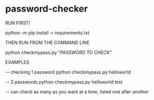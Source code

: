 # password-checker
RUN FIRST!

python -m pip install -r requirements.txt


THEN
RUN FROM THE COMMAND LINE

python checkmypass.py "PASSWORD TO CHECK"

EXAMPLES

-- checking 1 password
python checkmypass.py helloworld 

-- 2 passwords
python checkmypass.py helloworld test

-- can check as many as you want at a time, listed one after another
